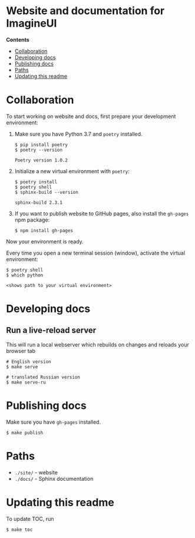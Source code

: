 # Website and documentation for ImagineUI

<!-- START doctoc generated TOC please keep comment here to allow auto update -->
<!-- DON'T EDIT THIS SECTION, INSTEAD RE-RUN doctoc TO UPDATE -->
**Contents**

- [Collaboration](#collaboration)
- [Developing docs](#developing-docs)
- [Publishing docs](#publishing-docs)
- [Paths](#paths)
- [Updating this readme](#updating-this-readme)

<!-- END doctoc generated TOC please keep comment here to allow auto update -->

# Collaboration

To start working on website and docs, first prepare your development environment:

1. Make sure you have Python 3.7 and `poetry` installed.

    ```console
    $ pip install poetry
    $ poetry --version
    
    Poetry version 1.0.2
    ```

2. Initialize a new virtual environment with `poetry`:

    ```console
    $ poetry install
    $ poetry shell
    $ sphinx-build --version
    
    sphinx-build 2.3.1
    ```
3. If you want to publish website to GitHub pages, also install the `gh-pages` npm package:

    ```console
    $ npm install gh-pages
    ```

Now your environment is ready.

Every time you open a new terminal session (window), activate the virtual environment:

```console
$ poetry shell
$ which python

<shows path to your virtual environment>
```

# Developing docs

## Run a live-reload server

This will run a local webserver which rebuilds on changes and reloads your browser tab

```console
# English version
$ make serve

# translated Russian version
$ make serve-ru
```

# Publishing docs

Make sure you have `gh-pages` installed.

```console
$ make publish
```

# Paths

* `./site/` - website
* `./docs/` - Sphinx documentation

# Updating this readme

To update TOC, run

```console
$ make toc
```
